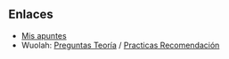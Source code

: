 ## Enlaces
- [Mis apuntes](https://www.wuolah.com/apuntes/informatica-grafica?communityId=10573&f_course=3&f_community=10573&user=1240682&utm_content=subject&referral=Dnreo1&utm_source=referral&utm_medium=referral&utm_campaign=share-copy&utm_term=subject-share-copy)
- Wuolah: [Preguntas Teoría](https://wuolah.com/apuntes/informatica-grafica/preguntas-frecuentes-examenes-informatica-grafica-pdf-7013885)
/
[Practicas Recomendación](https://wuolah.com/apuntes/informatica-grafica?communityId=10573&f_course=3&f_community=10573&user=713314&referral=Dnreo1)

